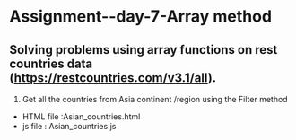 # Assignment--day-7-Array method 
## Solving problems using array functions on rest countries data (https://restcountries.com/v3.1/all).
1. Get all the countries from Asia continent /region using the Filter method
 - HTML file :Asian_countries.html 
 - js file  : Asian_countries.js
